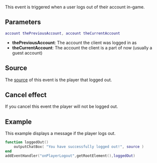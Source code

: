 This event is triggered when a user logs out of their account in-game.

Parameters
----------

``` lua
account thePreviousAccount, account theCurrentAccount
```

-   **thePreviousAccount**: The account the client was logged in as
-   **theCurrentAccount**: The account the client is a part of now (usually a guest account)

Source
------

The [source](/event_system#Event_source.md "wikilink") of this event is the player that logged out.

Cancel effect
-------------

If you cancel this event the player will not be logged out.

Example
-------

This example displays a message if the player logs out.

``` lua
function loggedOut()
    outputChatBox( "You have successfully logged out!", source )
end
addEventHandler("onPlayerLogout",getRootElement(),loggedOut)
```
